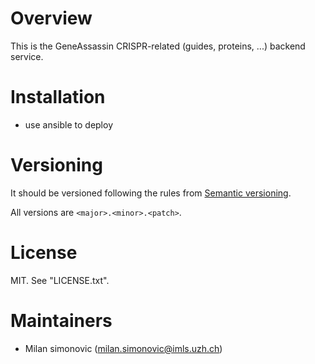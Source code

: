 # Overview

This is the GeneAssassin CRISPR-related (guides, proteins, ...) backend service.
   
# Installation

 - use ansible to deploy

# Versioning
It should be versioned following the rules from
 [Semantic versioning](http://semver.org/).

All versions are `<major>.<minor>.<patch>`.

# License

MIT. See "LICENSE.txt".

# Maintainers
* Milan simonovic (milan.simonovic@imls.uzh.ch)


